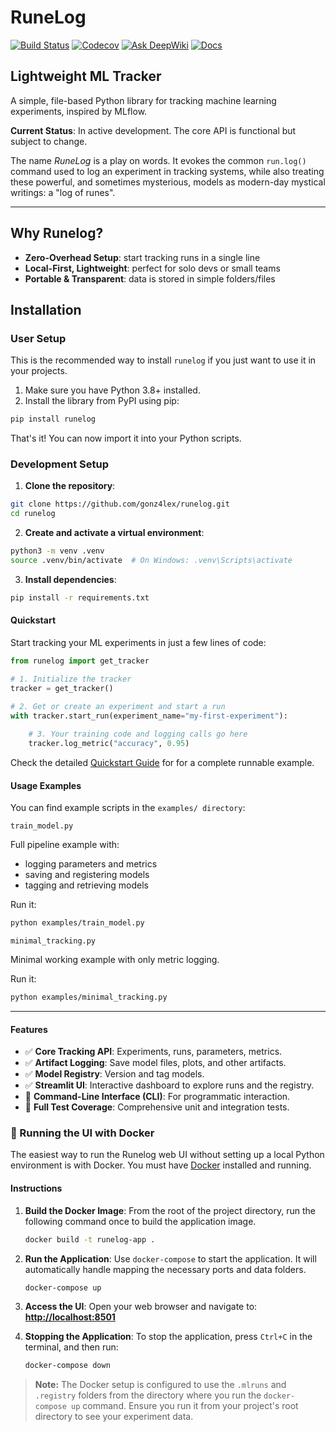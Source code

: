 # RuneLog

[![Build Status](https://github.com/gonz4lex/runelog/actions/workflows/tests.yml/badge.svg)](https://github.com/gonz4lex/runelog/actions/workflows/tests.yml)
[![Codecov](https://codecov.io/gh/gonz4lex/runelog/branch/develop/graph/badge.svg)](https://codecov.io/gh/gonz4lex/runelog)
[![Ask DeepWiki](https://deepwiki.com/badge.svg)](https://deepwiki.com/gonz4lex/runelog)
[![Docs](https://github.com/gonz4lex/runelog/actions/workflows/deploy-docs.yml/badge.svg)](https://github.com/gonz4lex/runelog/actions/workflows/deploy-docs.yml)

<!-- [![License](https://img.shields.io/pypi/l/runelog.svg)](https://opensource.org/licenses/MIT) -->
<!-- [![PyPI version](https://badge.fury.io/py/runelog.svg)](https://badge.fury.io/py/runelog) -->

## Lightweight ML Tracker

A simple, file-based Python library for tracking machine learning experiments, inspired by MLflow.

**Current Status**: In active development. The core API is functional but subject to change.

The name *RuneLog* is a play on words. It evokes the common `run.log()` command used to log an experiment in tracking systems, while also treating these powerful, and sometimes mysterious, models as modern-day mystical writings: a "log of runes".

---

##  Why Runelog?

- **Zero-Overhead Setup**: start tracking runs in a single line
- **Local-First, Lightweight**: perfect for solo devs or small teams
- **Portable & Transparent**: data is stored in simple folders/files

##  Installation

### User Setup

This is the recommended way to install `runelog` if you just want to use it in your projects.

1. Make sure you have Python 3.8+ installed.
2. Install the library from PyPI using pip:

```bash
pip install runelog
```

That's it! You can now import it into your Python scripts.

### Development Setup

1. **Clone the repository**:

```bash
git clone https://github.com/gonz4lex/runelog.git
cd runelog
```
2. **Create and activate a virtual environment**:

```bash
python3 -m venv .venv
source .venv/bin/activate  # On Windows: .venv\Scripts\activate
```
3. **Install dependencies**:

```bash
pip install -r requirements.txt
```

#### Quickstart

Start tracking your ML experiments in just a few lines of code:

```python
from runelog import get_tracker

# 1. Initialize the tracker
tracker = get_tracker()

# 2. Get or create an experiment and start a run
with tracker.start_run(experiment_name="my-first-experiment"):
    
    # 3. Your training code and logging calls go here
    tracker.log_metric("accuracy", 0.95)
```

Check the detailed [Quickstart Guide](./docs/quickstart.md) for for a complete runnable example.

#### Usage Examples
You can find example scripts in the `examples/ directory`:

`train_model.py`

Full pipeline example with:
* logging parameters and metrics
* saving and registering models
* tagging and retrieving models

Run it:

```bash
python examples/train_model.py
```

`minimal_tracking.py`

Minimal working example with only metric logging.

Run it:

```bash
python examples/minimal_tracking.py
```
---
#### Features
- ✅ **Core Tracking API**: Experiments, runs, parameters, metrics.
- ✅ **Artifact Logging**: Save model files, plots, and other artifacts.
- ✅ **Model Registry**: Version and tag models.
- ✅ **Streamlit UI**: Interactive dashboard to explore runs and the registry.
- 🔄 **Command-Line Interface (CLI)**: For programmatic interaction.
- 🔄 **Full Test Coverage**: Comprehensive unit and integration tests.


### 🐳 Running the UI with Docker

The easiest way to run the Runelog web UI without setting up a local Python environment is with Docker. You must have [Docker](https://www.docker.com/products/docker-desktop/) installed and running.

#### Instructions

1.  **Build the Docker Image**:
    From the root of the project directory, run the following command once to build the application image.

    ```bash
    docker build -t runelog-app .
    ```

2.  **Run the Application**:
    Use `docker-compose` to start the application. It will automatically handle mapping the necessary ports and data folders.

    ```bash
    docker-compose up
    ```

3.  **Access the UI**:
    Open your web browser and navigate to:
    **[http://localhost:8501](http://localhost:8501)**

4.  **Stopping the Application**:
    To stop the application, press `Ctrl+C` in the terminal, and then run:

    ```bash
    docker-compose down
    ```

> **Note:** The Docker setup is configured to use the `.mlruns` and `.registry` folders from the directory where you run the `docker-compose up` command. Ensure you run it from your project's root directory to see your experiment data.
